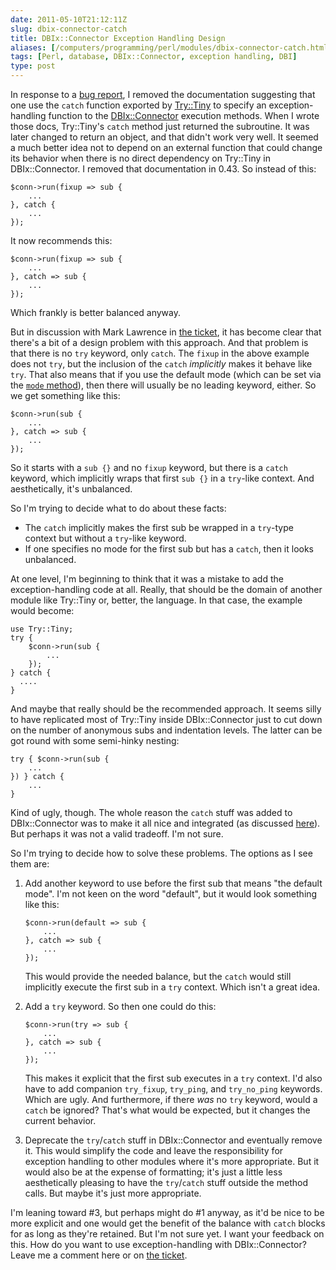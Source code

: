 ```yaml
--- 
date: 2011-05-10T21:12:11Z
slug: dbix-connector-catch
title: DBIx::Connector Exception Handling Design
aliases: [/computers/programming/perl/modules/dbix-connector-catch.html]
tags: [Perl, database, DBIx::Connector, exception handling, DBI]
type: post
---
```


<p>In response to a <a href="http://rt.cpan.org/Ticket/Display.html?id=65196">bug report</a>, I removed the documentation suggesting that one use the <code>catch</code> function exported by <a href="http://search.cpan.org/perldoc?Try::Tiny">Try::Tiny</a> to specify an exception-handling function to the <a href="http://search.cpan.org/perldoc?DBIx::Connector">DBIx::Connector</a> execution methods. When I wrote those docs, Try::Tiny's <code>catch</code> method just returned the subroutine. It was later changed to return an object, and that didn't work very well. It seemed a much better idea not to depend on an external function that could change its behavior when there is no direct dependency on Try::Tiny in DBIx::Connector. I removed that documentation in 0.43. So instead of this:</p>

<pre><code>$conn-&gt;run(fixup =&gt; sub {
    ...
}, catch {
    ...
});
</code></pre>

<p>It now recommends this:</p>

<pre><code>$conn-&gt;run(fixup =&gt; sub {
    ...
}, catch =&gt; sub {
    ...
});
</code></pre>

<p>Which frankly is better balanced anyway.</p>

<p>But in discussion with Mark Lawrence in <a href="http://rt.cpan.org/Ticket/Display.html?id=65196">the ticket</a>, it has become clear that there's a bit of a design problem with this approach. And that problem is that there is no <code>try</code> keyword, only <code>catch</code>. The <code>fixup</code> in the above example does not <code>try</code>, but the inclusion of the <code>catch</code> <em>implicitly</em> makes it behave like <code>try</code>. That also means that if you use the default mode (which  can be set via the <a href="http://search.cpan.org/dist/DBIx-Connector/lib/DBIx/Connector.pm#mode"><code>mode</code> method</a>), then there will usually be no leading keyword, either. So we get something like this:</p>

<pre><code>$conn-&gt;run(sub {
    ...
}, catch =&gt; sub {
    ...
});
</code></pre>

<p>So it starts with a <code>sub {}</code> and no <code>fixup</code> keyword, but there is a <code>catch</code> keyword, which implicitly wraps that first <code>sub {}</code> in a <code>try</code>-like context. And aesthetically, it's unbalanced.</p>

<p>So I'm trying to decide what to do about these facts:</p>

<ul>
<li>The <code>catch</code> implicitly makes the first sub be wrapped in a <code>try</code>-type context but without a <code>try</code>-like keyword.</li>
<li>If one specifies no mode for the first sub but has a <code>catch</code>, then it looks unbalanced.</li>
</ul>

<p>At one level, I'm beginning to think that it was a mistake to add the exception-handling code at all. Really, that should be the domain of another module like Try::Tiny or, better, the language. In that case, the example would become:</p>

<pre><code>use Try::Tiny;
try {
    $conn-&gt;run(sub {
        ...
    });
} catch {
  ....
}
</code></pre>

<p>And maybe that really should be the recommended approach. It seems silly to have replicated most of Try::Tiny inside DBIx::Connector just to cut down on the number of anonymous subs and indentation levels. The latter can be got round with some semi-hinky nesting:</p>

<pre><code>try { $conn-&gt;run(sub {
    ...
}) } catch {
    ...
}
</code></pre>

<p>Kind of ugly, though. The whole reason the <code>catch</code> stuff was added to DBIx::Connector was to make it all nice and integrated (as discussed <a href="https://github.com/theory/dbix-connector/issues/3">here</a>). But perhaps it was not a valid tradeoff. I'm not sure.</p>

<p>So I'm trying to decide how to solve these problems. The options as I see them are:</p>

<ol>
<li><p>Add another keyword to use before the first sub that means "the default mode". I'm not keen on the word "default", but it would look something like this:</p>

<pre><code>$conn-&gt;run(default =&gt; sub {
    ...
}, catch =&gt; sub {
    ...
});
</code></pre>

<p>This would provide the needed balance, but the <code>catch</code> would still implicitly execute the first sub in a <code>try</code> context. Which isn't a great idea.</p></li>
<li><p>Add a <code>try</code> keyword. So then one could do this:</p>

<pre><code>$conn-&gt;run(try =&gt; sub {
    ...
}, catch =&gt; sub {
    ...
});
</code></pre>

<p>This makes it explicit that the first sub executes in a <code>try</code> context. I'd also have to add companion <code>try_fixup</code>, <code>try_ping</code>, and <code>try_no_ping</code> keywords. Which are ugly. And furthermore, if there <em>was</em> no <code>try</code> keyword, would a <code>catch</code> be ignored? That's what would be expected, but it changes the current behavior.</p></li>
<li><p>Deprecate the <code>try</code>/<code>catch</code> stuff in DBIx::Connector and eventually remove it. This would simplify the code and leave the responsibility for exception handling to other modules where it's more appropriate. But it would also be at the expense of formatting; it's just a little less aesthetically pleasing to have the <code>try</code>/<code>catch</code> stuff outside the method calls. But maybe it's just more appropriate.</p></li>
</ol>

<p>I'm leaning toward #3, but perhaps might do #1 anyway, as it'd be nice to be more explicit and one would get the benefit of the balance with <code>catch</code> blocks for as long as they're retained. But I'm not sure yet. I want your feedback on this. How do you want to use exception-handling with DBIx::Connector? Leave me a comment here or on <a href="https://rt.cpan.org/Ticket/Display.html?id=65196">the ticket</a>.</p>
